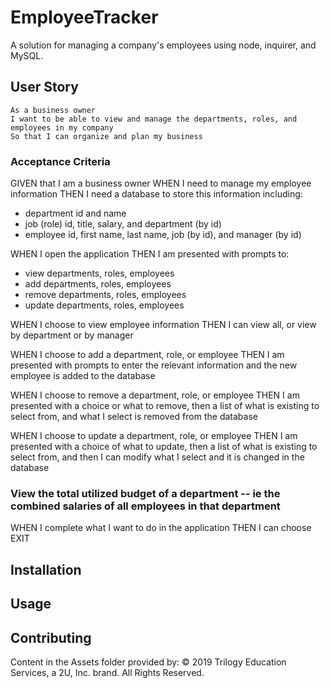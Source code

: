 # EmployeeTracker

A solution for managing a company's employees using node, inquirer, and MySQL.

## User Story

```
As a business owner
I want to be able to view and manage the departments, roles, and employees in my company
So that I can organize and plan my business
```

### Acceptance Criteria

GIVEN that I am a business owner
WHEN I need to manage my employee information
THEN I need a database to store this information including:

- department id and name
- job (role) id, title, salary, and department (by id)
- employee id, first name, last name, job (by id), and manager (by id)

WHEN I open the application
THEN I am presented with prompts to:

- view departments, roles, employees
- add departments, roles, employees
- remove departments, roles, employees
- update departments, roles, employees

WHEN I choose to view employee information
THEN I can view all, or view by department or by manager

WHEN I choose to add a department, role, or employee
THEN I am presented with prompts to enter the relevant information and the new employee is added to the database

WHEN I choose to remove a department, role, or employee
THEN I am presented with a choice or what to remove, then a list of what is existing to select from, and what I select is removed from the database

WHEN I choose to update a department, role, or employee
THEN I am presented with a choice of what to update, then a list of what is existing to select from, and then I can modify what I select and it is changed in the database

### View the total utilized budget of a department -- ie the combined salaries of all employees in that department

WHEN I complete what I want to do in the application
THEN I can choose EXIT

## Installation

## Usage

## Contributing

Content in the Assets folder provided by:
© 2019 Trilogy Education Services, a 2U, Inc. brand. All Rights Reserved.
